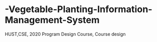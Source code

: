 # -Vegetable-Planting-Information-Management-System
HUST,CSE, 2020 Program Design Course, Course design
